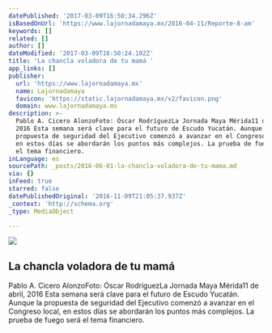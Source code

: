 ```yaml
---
datePublished: '2017-03-09T16:50:34.296Z'
isBasedOnUrl: 'https://www.lajornadamaya.mx/2016-04-11/Reporte-8-am'
keywords: []
related: []
author: []
dateModified: '2017-03-09T16:50:24.102Z'
title: 'La chancla voladora de tu mamá '
app_links: []
publisher:
  url: 'https://www.lajornadamaya.mx'
  name: Lajornadamaya
  favicon: 'https://static.lajornadamaya.mx/v2/favicon.png'
  domain: www.lajornadamaya.mx
description: >-
  Pablo A. Cicero AlonzoFoto: Óscar RodríguezLa Jornada Maya Mérida11 de abril,
  2016 Esta semana será clave para el futuro de Escudo Yucatán. Aunque la
  propuesta de seguridad del Ejecutivo comenzó a avanzar en el Congreso local,
  en estos días se abordarán los puntos más complejos. La prueba de fuego será
  el tema financiero.
inLanguage: es
sourcePath: _posts/2016-06-01-la-chancla-voladora-de-tu-mama.md
via: {}
inFeed: true
starred: false
datePublishedOriginal: '2016-11-09T21:05:37.937Z'
_context: 'http://schema.org'
_type: MediaObject

---
```

<article style=""><img src="https://s3-us-west-2.amazonaws.com/the-grid-img/p/2936daa8803a7c0172230d7deaf64a05d4547b3c.jpg" /><h1>La chancla voladora de tu mamá </h1><p>Pablo A. Cicero AlonzoFoto: Óscar RodríguezLa Jornada Maya Mérida11 de abril, 2016 Esta semana será clave para el futuro de Escudo Yucatán. Aunque la propuesta de seguridad del Ejecutivo comenzó a avanzar en el Congreso local, en estos días se abordarán los puntos más complejos. La prueba de fuego será el tema financiero.</p></article>
